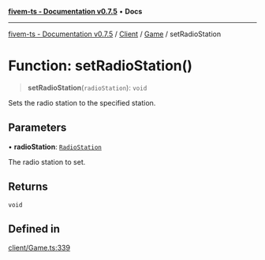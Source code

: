 [**fivem-ts - Documentation v0.7.5**](../../../../../README.md) • **Docs**

***

[fivem-ts - Documentation v0.7.5](../../../../../README.md) / [Client](../../../README.md) / [Game](../README.md) / setRadioStation

# Function: setRadioStation()

> **setRadioStation**(`radioStation`): `void`

Sets the radio station to the specified station.

## Parameters

• **radioStation**: [`RadioStation`](../../../../Shared/enumerations/RadioStation.md)

The radio station to set.

## Returns

`void`

## Defined in

[client/Game.ts:339](https://github.com/Purpose-Dev/fivem-ts/blob/main/src/client/Game.ts#L339)
